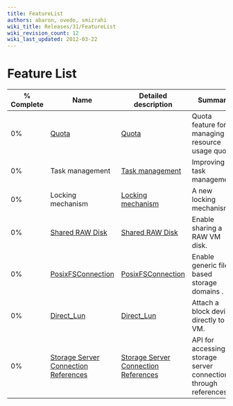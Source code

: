 ```yaml
---
title: FeatureList
authors: abaron, ovedo, smizrahi
wiki_title: Releases/31/FeatureList
wiki_revision_count: 12
wiki_last_updated: 2012-03-22
---
```


# Feature List

| % Complete | Name                                                                               | Detailed description                                                               | Summary                                                          | Design                                      | Updated    |
|------------|------------------------------------------------------------------------------------|------------------------------------------------------------------------------------|------------------------------------------------------------------|---------------------------------------------|------------|
| 0%         | [Quota](/develop/release-management/features/sla/quota/)                                               | [Quota](/develop/release-management/features/sla/detailedquota/)                                       | Quota feature for managing resource usage quota.                 | [ Quota ](Features/Design/Quota) | 2011-12-01 |
| 0%         | Task management                                                                    | [ Task management ](Features/TaskManagerDetailed‎)                      | Improving task management.                                       |                                             | 2011-12-01 |
| 0%         | Locking mechanism                                                                  | [ Locking mechanism ](Features/DetailedLockMechanism‎)                  | A new locking mechanism.                                         |                                             | 2011-12-01 |
| 0%         | [Shared RAW Disk](/develop/release-management/features/storage/sharedrawdisk/)                             | [ Shared RAW Disk ](Features/DetailedSharedRawDisk)                     | Enable sharing a RAW VM disk.                                    |                                             | 2011-12-01 |
| 0%         | [PosixFSConnection](/develop/release-management/features/storage/posixfsconnection/)                       | [PosixFSConnection](/develop/release-management/features/storage/posixfsconnection/)                       | Enable generic file based storage domains .                      |                                             | 2011-12-01 |
| 0%         | [Direct_Lun](/develop/release-management/features/storage/direct-lun/)                                    | [Direct_Lun](/develop/release-management/features/storage/direct-lun/)                                    | Attach a block device directly to a VM.                          |                                             | 2011-12-01 |
| 0%         | [ Storage Server Connection References ](Features/ConnectionReferences) | [ Storage Server Connection References ](Features/ConnectionReferences) | API for accessing storage server connections through references. |                                             | 2011-12-01 |
